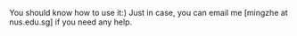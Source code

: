 You should know how to use it:)
Just in case, you can email me [mingzhe at nus.edu.sg] if you need any help.